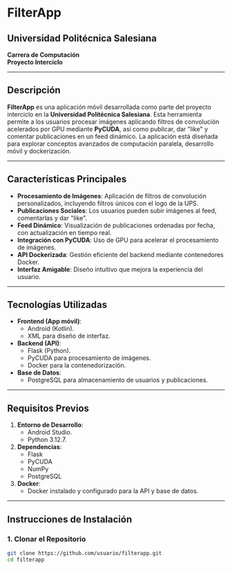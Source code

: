 # FilterApp

## Universidad Politécnica Salesiana  
**Carrera de Computación**  
**Proyecto Interciclo**

---

## Descripción
**FilterApp** es una aplicación móvil desarrollada como parte del proyecto interciclo en la **Universidad Politécnica Salesiana**. Esta herramienta permite a los usuarios procesar imágenes aplicando filtros de convolución acelerados por GPU mediante **PyCUDA**, así como publicar, dar "like" y comentar publicaciones en un feed dinámico. La aplicación está diseñada para explorar conceptos avanzados de computación paralela, desarrollo móvil y dockerización.

---

## Características Principales
- **Procesamiento de Imágenes**: Aplicación de filtros de convolución personalizados, incluyendo filtros únicos con el logo de la UPS.
- **Publicaciones Sociales**: Los usuarios pueden subir imágenes al feed, comentarlas y dar "like".
- **Feed Dinámico**: Visualización de publicaciones ordenadas por fecha, con actualización en tiempo real.
- **Integración con PyCUDA**: Uso de GPU para acelerar el procesamiento de imágenes.
- **API Dockerizada**: Gestión eficiente del backend mediante contenedores Docker.
- **Interfaz Amigable**: Diseño intuitivo que mejora la experiencia del usuario.

---

## Tecnologías Utilizadas
- **Frontend (App móvil)**:
  - Android (Kotlin).
  - XML para diseño de interfaz.
- **Backend (API)**:
  - Flask (Python).
  - PyCUDA para procesamiento de imágenes.
  - Docker para la contenedorización.
- **Base de Datos**:
  - PostgreSQL para almacenamiento de usuarios y publicaciones.

---

## Requisitos Previos
1. **Entorno de Desarrollo**:
   - Android Studio.
   - Python 3.12.7.
2. **Dependencias**:
   - Flask
   - PyCUDA
   - NumPy
   - PostgreSQL
3. **Docker**:
   - Docker instalado y configurado para la API y base de datos.

---

## Instrucciones de Instalación

### 1. Clonar el Repositorio
```bash
git clone https://github.com/usuario/filterapp.git
cd filterapp
